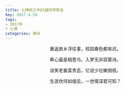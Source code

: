 ```yaml
---
title: 七律給三中65届同学聚会
key: 2017.4.24
tags: 
- 2017年 
- 七律
categories: 律诗
---
```


<p align="center">重返故乡浮往事，校园春色都来迟。
</p>
<p align="center">牵心最是相思鸟，入梦无非寂寞诗。
</p>
<p align="center">谈笑老垂富贵态，忆说少壮嫰弱枝。
</p>
<p align="center">生涯坎坷如烟去，一世情深君可知？
</p>
